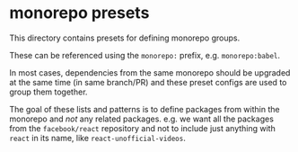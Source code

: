 # monorepo presets

This directory contains presets for defining monorepo groups.

These can be referenced using the `monorepo:` prefix, e.g. `monorepo:babel`.

In most cases, dependencies from the same monorepo should be upgraded at the same time (in same branch/PR) and these preset configs are used to group them together.

The goal of these lists and patterns is to define packages from within the monorepo and *not* any related packages. e.g. we want all the packages from the `facebook/react` repository and not to include just anything with `react` in its name, like `react-unofficial-videos`.
